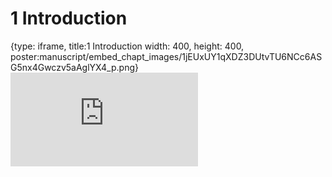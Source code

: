 # 1 Introduction
 
{type: iframe, title:1 Introduction width: 400, height: 400, poster:manuscript/embed_chapt_images/1jEUxUY1qXDZ3DUtvTU6NCc6ASG5nx4Gwczv5aAglYX4_p.png}
![](https://jhudatascience.org/OTTR_Template/courseraintroduction.html)
